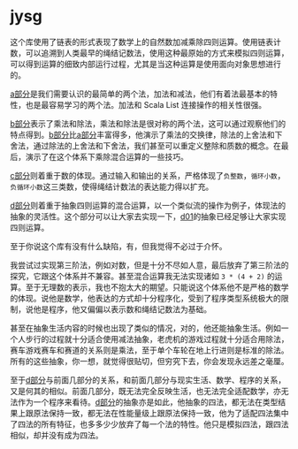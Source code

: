# jysg

这个库使用了链表的形式表现了数学上的自然数加减乘除四则运算。使用链表计数，可以追溯到人类最早的绳结记数法，使用这种最原始的方式来模拟四则运算，可以得到运算的细致内部运行过程，尤其是当这种运算是使用面向对象思想进行的。

[a部分](a/)是我们需要认识的最简单的两个法，加法和减法，他们有着法最基本的特性，也是最容易学习的两个法。加法和 Scala List 连接操作的相关性很强。

[b部分](b/)表示了乘法和除法，乘法和除法是很对称的两个法，这可以通过观察他们的特点得到。[b部分](b/)比[a部分](a/)丰富得多，他演示了乘法的交换律，除法的上舍法和下舍法，通过除法的上舍法和下舍法，我们甚至可以重定义整除和质数的概念。在最后，演示了在这个体系下乘除混合运算的一些技巧。

[c部分](c/)则着重于数的体现。通过输入和输出的关系，严格体现了`负整数`，`循环小数`，`负循环小数`这三类数，使得绳结计数法的表达能力得以扩充。

[d部分](d/)则着重于抽象四则运算的混合运算，以一个类似流的操作为例子，体现法的抽象的灵活性。这个部分可以让大家去实现一下，[d01](d/d01/)的抽象已经足够让大家实现四则运算。

至于你说这个库有没有什么缺陷，有，但我觉得不必过于介怀。

我尝试过实现第三阶法，例如对数，但是十分不尽如人意，最后放弃了第三阶法的探究，它跟这个体系并不兼容。甚至混合运算我无法实现诸如 `3 * (4 + 2)` 的运算。至于无理数的表示，我也不抱太大的期望。只能说这个体系他不是严格的数学的体现。说他是数学，他表达的方式却十分程序化，受到了程序类型系统极大的限制，说他是程序，他又偏偏以表示数和绳结记数法为基础。

甚至在抽象生活内容的时候也出现了类似的情况，对的，他还能抽象生活。例如一个人步行的过程就十分适合使用减法抽象，老虎机的游戏过程就十分适合用除法，赛车游戏赛车和赛道的关系则是乘法，至于单个车轮在地上行进则是标准的除法。所有的这些抽象，你一想，就觉得很贴切，但穷究下去，你会发现永远差之毫厘。

至于[d部分](d/)与前面几部分的关系，和前面几部分与现实生活、数学、程序的关系，又是何其的相似。前面几部分，既无法完全反映生活，也无法完全适配数学，亦无法作为一个程序来看待。[d部分](d/)的抽象亦是如此，他抽象的四法，都无法在类型结果上跟原法保持一致，都无法在性能量级上跟原法保持一致，他为了适配四法集中了四法的所有特征，也多多少少放弃了每一个法的特性。他只是模拟四法，跟四法相似，却并没有成为四法。